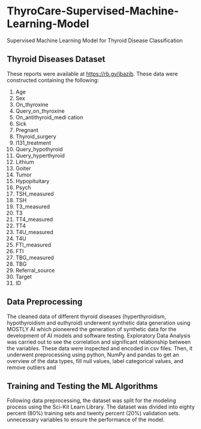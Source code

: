 # ThyroCare-Supervised-Machine-Learning-Model
Supervised Machine Learning Model for Thyroid Disease Classification 

## Thyroid Diseases Dataset
These reports were available at https://rb.gy/jbazib. These data were constructed
containing the following:
1. Age
2. Sex
3. On_thyroxine
4. Query_on_thyroxine
5. On_antithyroid_medi
cation
6. Sick
7. Pregnant
8. Thyroid_surgery
9. l131_treatment
10. Query_hypothyroid
11. Query_hyperthyroid
12. Lithium
13. Goiter
14. Tumor
15. Hypopituitary
16. Psych
17. TSH_measured
18. TSH
19. T3_measured
20. T3
21. TT4_measured
22. TT4
23. T4U_measured
24. T4U
25. FTI_measured
26. FTI
27. TBG_measured
28. TBG
29. Referral_source
30. Target
31. ID

## Data Preprocessing

The cleaned data of different thyroid diseases (hyperthyroidism, hypothyroidism
and euthyroid) underwent synthetic data generation using MOSTLY AI which pioneered
the generation of synthetic data for the development of AI models and software testing.
Exploratory Data Analysis was carried out to see the correlation and significant
relationship between the variables. These data were inspected and encoded in csv files.
Then, it underwent preprocessing using python, NumPy and pandas to get an overview of
the data types, fill null values, label categorical values, and remove outliers and

## Training and Testing the ML Algorithms
Following data preprocessing, the dataset was split for the modeling process using
the Sci-Kit Learn Library. The dataset was divided into eighty percent (80%) training sets
and twenty percent (20%) validation sets.
unnecessary variables to ensure the performance of the model. 
